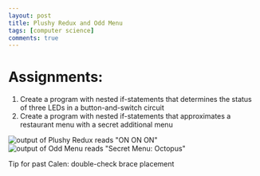 ```yaml
---
layout: post
title: Plushy Redux and Odd Menu 
tags: [computer science]
comments: true
---
```

# Assignments: 
1. Create a program with nested if-statements that determines the status of three LEDs in a button-and-switch circuit
2. Create a program with nested if-statements that approximates a restaurant menu with a secret additional menu

![output of Plushy Redux reads "ON ON ON"](https://cfiredancing.github.io/img/Screen%20Shot%202019-10-02%20at%206.01.58%20PM.png)
![output of Odd Menu reads "Secret Menu: Octopus"](https://cfiredancing.github.io/img/Screen%20Shot%202019-10-02%20at%206.27.04%20PM.png)

Tip for past Calen: double-check brace placement
